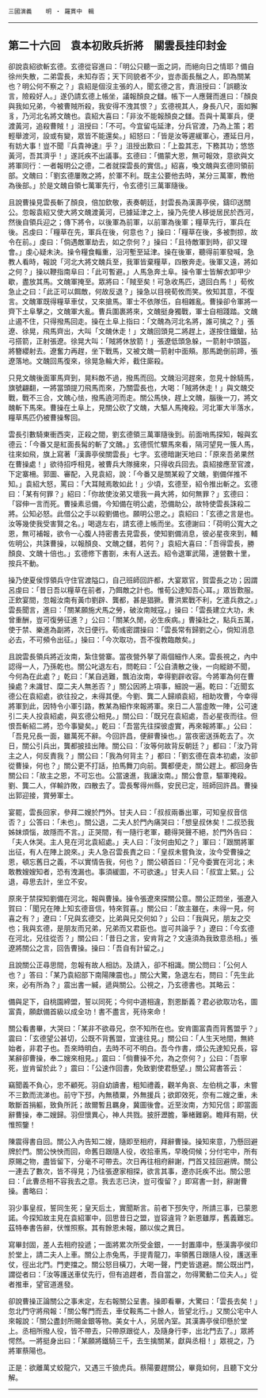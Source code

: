 

`三國演義`　　`明 ‧ 羅貫中　輯`

* * *

## 第二十六回　袁本初敗兵折將　關雲長挂印封金

卻說袁紹欲斬玄德。玄德從容進曰：「明公只聽一面之詞，而絕向日之情耶？備自徐州失散，二弟雲長，未知存否；天下同貌者不少，豈赤面長鬚之人，即為關某也？明公何不察之？」袁紹是個沒主張的人，聞玄德之言，責沮授曰：「誤聽汝言，險殺好人。」遂仍請玄德上帳坐，議報顏良之讎。帳下一人應聲而進曰：「顏良與我如兄弟，今被曹賊所殺，我安得不洩其恨？」玄德視其人，身長八尺，面如獬豸，乃河北名將文醜也。袁紹大喜曰：「非汝不能報顏良之讎。吾與十萬軍兵，便渡黃河，追殺曹賊！」沮授曰：「不可。今宜留屯延津，分兵官渡，乃為上策；若輕舉渡河，設或有變，眾皆不能還矣。」紹怒曰：「皆是汝等遲緩軍心，遷延日月，有妨大事！豈不聞『兵貴神速』乎？」沮授出歎曰：「上盈其志，下務其功；悠悠黃河，吾其濟乎！」遂託疾不出議事。玄德曰：「備蒙大恩，無可報效，意欲與文將軍同行：一者報明公之德，二者就探雲長的實信。」紹喜，喚文醜與玄德同領前部。文醜曰：「劉玄德屢敗之將，於軍不利。既主公要他去時，某分三萬軍，教他為後部。」於是文醜自領七萬軍先行，令玄德引三萬軍隨後。

且說曹操見雲長斬了顏良，倍加欽敬，表奏朝廷，封雲長為漢壽亭侯，鑄印送關公。忽報袁紹又使大將文醜渡黃河，已據延津之上，操乃先使人移徙居民於西河，然後自領兵迎之；傳下將令，以後軍為前軍，以前軍為後軍；糧草先行，軍兵在後。呂虔曰：「糧草在先，軍兵在後，何意也？」操曰：「糧草在後，多被剽掠，故令在前。」虔曰：「倘遇敵軍劫去，如之奈何？」操曰：「且待敵軍到時，卻又理會。」虔心疑未決。操令糧食輜重，沿河塹至延津。操在後軍，聽得前軍發喊，急教人看時，報說「河北大將文醜兵至，我軍皆棄糧草，四散奔走。後軍又遠，將如之何？」操以鞭指南阜曰：「此可暫避。」人馬急奔土阜。操令軍士皆解衣卸甲少歇，盡放其馬。文醜軍掩至。眾將曰：「賊至矣！可急收馬匹，退回白馬！」荀攸急止之曰：「此正可以餌敵，何故反退？」操急以目視荀攸而笑。攸知其意，不復言。文醜軍既得糧草車仗，又來搶馬。軍士不依隊伍，自相雜亂。曹操卻令軍將一齊下土阜擊之，文醜軍大亂。曹兵圍裹將來，文醜挺身獨戰，軍士自相踐踏。文醜止遏不住，只得撥馬回走。操在土阜上指曰：「文醜為河北名將，誰可擒之？」張遼、徐晃，飛馬齊出，大叫「文醜休走！」文醜回頭見二將趕上，遂按住鐵鎗，拈弓搭箭，正射張遼。徐晃大叫：「賊將休放箭！」張遼低頭急躲，一箭射中頭盔，將簪纓射去。遼奮力再趕，坐下戰馬，又被文醜一箭射中面頰。那馬跪倒前蹄，張遼落地。文醜回馬復來，徐晃急輪大斧，截住廝殺。

只見文醜後面軍馬齊到，晃料敵不過，撥馬而回。文醜沿河趕來，忽見十餘騎馬，旗號翩翻，一將當頭提刀飛馬而來，乃關雲長也，大喝：「賊將休走！」與文醜交戰，戰不三合，文醜心怯，撥馬遶河而走。關公馬快，趕上文醜，腦後一刀，將文醜斬下馬來。曹操在土阜上，見關公砍了文醜，大驅人馬掩殺。河北軍大半落水，糧草馬匹仍被曹操奪回。

雲長引數騎東衝西突，正殺之間，劉玄德領三萬軍隨後到。前面哨馬探知，報與玄德云：「今番又是紅面長髯的斬了文醜。」玄德慌忙驟馬來看，隔河望見一簇人馬，往來如飛，旗上寫著「漢壽亭侯關雲長」七字。玄德暗謝天地曰：「原來吾弟果然在曹操處！」欲待招呼相見，被曹兵大隊擁來，只得收兵回去。袁紹接應至官渡，下定寨柵。郭圖、審配，入見袁紹，說：「今番又是關某殺了文醜，劉備佯推不知。」袁紹大怒，罵曰：「大耳賊焉敢如此！」少頃，玄德至，紹令推出斬之。玄德曰：「某有何罪？」紹曰：「你故使汝弟又壞我一員大將，如何無罪？」玄德曰：「容伸一言而死。曹操素忌備，今知備在明公處，恐備助公，故特使雲長誅殺二將。公知必怒。此借公之手以殺劉備也。願明公思之。」袁紹曰：「玄德之言是也。汝等幾使我受害賢之名。」喝退左右，請玄德上帳而坐。玄德謝曰：「荷明公寬大之恩，無可補報，欲令一心腹人持密書去見雲長，使知劉備消息，彼必星夜來到，輔佐明公，共誅曹操，以報顏良、文醜之讎，若何？」袁紹大喜曰：「吾得雲長，勝顏良、文醜十倍也。」玄德修下書劄，未有人送去。紹令退軍武陽，連營數十里，按兵不動。

操乃使夏侯惇領兵守住官渡隘口，自己班師回許都，大宴眾官，賀雲長之功；因謂呂虔曰：「昔日吾以糧草在前者，乃餌敵之計也。惟荀公達知吾心耳。」眾皆歎服。正飲宴間，忽報汝南有黃巾劉辟、龔都，甚是猖獗。曹洪累戰不利，乞遣兵救之。」雲長聞言，進曰：「關某願施犬馬之勞，破汝南賊寇。」操曰：「雲長建立大功，未曾重酬，豈可復勞征進？」公曰：「關某久閒，必生疾病。」曹操壯之，點兵五萬，使于禁、樂進為副將，次日便行。荀彧密謂操曰：「雲長常有歸劉之心，倘知消息必去，不可頻令出征。」操曰：「今次取功，吾不復教臨敵矣。」

且說雲長領兵將近汝南，紮住營寨。當夜營外拏了兩個細作人來。雲長視之，內中認得一人，乃孫乾也。關公叱退左右，問乾曰：「公自潰散之後，一向縱跡不聞，今何為在此處？」乾曰：「某自逃難，飄泊汝南，幸得劉辟收容。今將軍為何在曹操處？未識甘、糜二夫人無恙否？」關公因將上項事，細說一遍。乾曰：「近聞玄德公在袁紹處，欲往投之，未得其便。今劉、龔二人歸順袁紹，相助攻曹，今幸得將軍到此，因特令小軍引路，教某為細作來報將軍。來日二人當虛敗一陣，公可速引二夫人投袁紹處，與玄德公相見。」關公曰：「既兄在袁紹處，吾必星夜而往。但恨吾斬紹二將，恐今事變矣。」乾曰：「吾當先往探彼虛實，再來報將軍。」公曰：「吾見兄長一面，雖萬死不辭。今回許昌，便辭曹操也。」當夜密送孫乾去了。次日，關公引兵出，龔都披挂出陣。關公曰：「汝等何故背反朝廷？」都曰：「汝乃背主之人，何反責我？」關公曰：「我為何背主？」都曰：「劉玄德在袁本初處，汝卻從曹操，何也？」關公更不打話，拍馬舞刀向前。龔都便走，關公趕上。都回身告關公曰：「故主之恩，不可忘也。公當速進，我讓汝南。」關公會意，驅軍掩殺。劉、龔二人，佯輸詐敗，四散去了。雲長奪得州縣，安民已定，班師回許昌。曹操出郭迎接，賞勞軍士。

宴罷，雲長回家，參拜二嫂於門外。甘夫人曰：「叔叔兩番出軍，可知皇叔音信否？」公答曰：「未也」。關公退，二夫人於門內痛哭曰：「想皇叔休矣！二叔恐我姊妹煩惱，故隱而不言。」正哭間，有一隨行老軍，聽得哭聲不絕，於門外告曰：「夫人休哭。主人見在河北袁紹處。」夫人曰：「汝何由知之？」軍曰：「跟關將軍出征，有人在陣上說來。」夫人急召雲長責之曰：「皇叔未嘗負汝，汝今受曹操之恩，頓忘舊日之義，不以實情告我，何也？」關公頓首曰：「兄今委實在河北；未敢教嫂嫂知者，恐有洩漏也。事須緩圖，不可欲速。」甘夫人曰：「叔宜上緊。」公退，尋思去計，坐立不安。

原來于禁探知劉備在河北，報與曹操。操令張遼來探關公意。關公正悶坐，張遼入賀曰：「聞兄在陣上知玄德音信，特來賀喜。」關公曰：「故主雖在，未得一見，何喜之有？」遼曰：「兄與玄德交，比弟與兄交何如？」公曰：「我與兄，朋友之交也；我與玄德，是朋友而兄弟，兄弟而又君臣也。豈可共論乎？」遼曰：「今玄德在河北，兄往從否？」關公曰：「昔日之言，安肯背之？文遠須為我致意丞相。」張遼將關公之言，回告曹操。操曰：「吾自有計留之。」

且說關公正尋思間，忽報有故人相訪。及請入，卻不相識。關公問曰：「公何人也？」答曰：「某乃袁紹部下南陽陳震也。」關公大驚，急退左右，問曰：「先生此來，必有所為？」震出書一緘，遞與關公。公視之，乃玄德書也。其略云：

備與足下，自桃園締盟，誓以同死；今何中道相違，割恩斷義？君必欲取功名，圖富貴，願獻備首級以成全功！書不盡言，死待來命！

關公看書畢，大哭曰：「某非不欲尋兄，奈不知所在也。安肯圖富貴而背舊盟乎？」震曰：「玄德望公甚切，公既不背舊盟，宜速往見。」關公曰：「人生天地間，無終始者，非君子也。吾來時明白，去時不可不明白。吾今作書，煩公先達知兄長，容某辭卻曹操，奉二嫂來相見。」震曰：「倘曹操不允，為之奈何？」公曰：「吾寧死，豈肯留於此？」震曰：「公速作回書，免致劉使君懸望。」關公寫書答云：

竊聞義不負心，忠不顧死。羽自幼讀書，粗知禮義，觀羊角哀、左伯桃之事，未嘗不三歎而流涕也。前守下邳，內無積粟，外無援兵；欲即效死，奈有二嫂之重，未敢斷首捐軀，致負所託；故爾暫且羈身，冀圖後會。近至汝南，方知兄信；即當面辭曹操，奉二嫂歸。羽但懷異心，神人共戮。披肝瀝膽，筆楮難窮。瞻拜有期，伏惟照鑒！

陳震得書自回。關公入內告知二嫂，隨即至相府，拜辭曹操。操知來意，乃懸回避牌於門。關公怏怏而回，命舊日跟隨人役，收拾車馬，早晚伺候；分付宅中，所有原賜之物，盡皆留下，分毫不可帶去。次日再往相府辭謝，門首又挂回避牌。關公一連去了數次，皆不得見；乃往張遼家相探，欲言其事，遼亦託疾不出。關公思曰：「此曹丞相不容我去之意。我去志已決，豈可復留？」即寫書一封，辭謝曹操。書略曰：

羽少事皇叔，誓同生死；皇天后土，實聞斯言。前者下邳失守，所請三事，已蒙恩諾。今探知故主見在袁紹軍中，回思昔日之盟，豈容違背？新恩雖厚，舊義難忘。茲特奉書告辭，伏惟照察。其有餘恩未報，願以俟之異日。

寫畢封固，差人去相府投遞；一面將累次所受金銀，一一封置庫中，懸漢壽亭侯印於堂上，請二夫人上車。關公上赤兔馬，手提青龍刀，率領舊日跟隨人役，護送車仗，徑出北門。門吏擋之。關公怒目橫刀，大喝一聲，門吏皆退避。關公既出門，謂從者曰：「汝等護送車仗先行，但有追趕者，吾自當之，勿得驚動二位夫人。」從者推車，望官道進發。

卻說曹操正論關公之事未定，左右報關公呈書。操即看畢，大驚曰：「雲長去矣！」忽北門守將飛報：「關公奪門而去，車仗鞍馬二十餘人，皆望北行。」又關公宅中人來報說：「關公盡封所賜金銀等物。美女十人，另居內室。其漢壽亭侯印懸於堂上。丞相所撥人役，皆不帶去，只帶原跟從人，及隨身行李，出北門去了。」眾將愕然。一將挺身出曰：「某願將鐵騎三千，去生擒關某，獻與丞相！」眾視之，乃將軍蔡陽也。

正是：欲離萬丈蛟龍穴，又遇三千狼虎兵。蔡陽要趕關公，畢竟如何，且聽下文分解。

* * *

